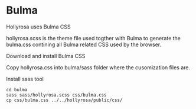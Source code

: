 # Bulma

Hollyrosa uses Bulma CSS 

hollyrosa.scss is the theme file used togther with Bulma to generate the bulma.css contining all Bulma related CSS 
used by the browser.

Download and install Bulma CSS

Copy hollyrosa.css into bulma/sass folder where the cusomization files are.

Install sass tool

```$xslt
cd bulma
sass sass/hollyrosa.scss css/bulma.css
cp css/bulma.css ../../hollyrosa/public/css/
```
